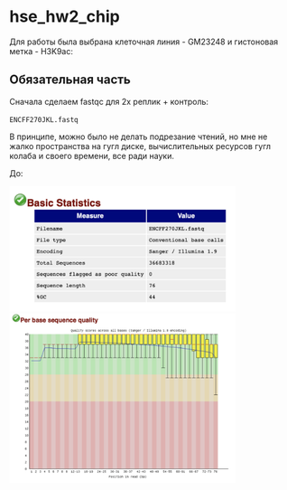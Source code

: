 # hse_hw2_chip

Для работы была выбрана клеточная линия - GM23248 и гистоновая метка - H3K9ac:

## Обязательная часть

Сначала сделаем fastqc для 2х реплик + контроль:

`ENCFF270JKL.fastq`

В принципе, можно было не делать подрезание чтений, но мне не жалко пространства на гугл диске, вычислительных ресурсов гугл колаба и своего времени, все ради науки.

До:
<p float="left">
  <img src="/picture/stat_270_seq.png " width="400" />
  <img src="/picture/quality_270_seq.png" width="400" />
</p>
